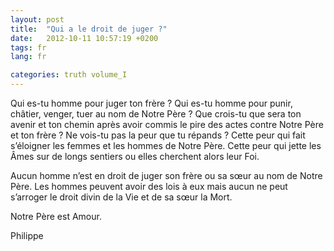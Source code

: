 ```yaml
---
layout: post
title:  "Qui a le droit de juger ?"
date:   2012-10-11 10:57:19 +0200
tags: fr
lang: fr

categories: truth volume_I
---
```

Qui es-tu homme pour juger ton frère ? Qui es-tu homme pour punir, châtier, venger, tuer au nom de Notre Père ? Que crois-tu que sera ton avenir et ton chemin après avoir commis le pire des actes contre Notre Père et ton frère ? Ne vois-tu pas la peur que tu répands ? Cette peur qui fait s’éloigner les femmes et les hommes de Notre Père. Cette peur qui jette les Âmes sur de longs sentiers ou elles cherchent alors leur Foi.

Aucun homme n’est en droit de juger son frère ou sa sœur au nom de Notre Père. Les hommes peuvent avoir des lois à eux mais aucun ne peut s’arroger le droit divin de la Vie et de sa sœur la Mort.

Notre Père est Amour.

Philippe




<!-- 
Ce(tte) œuvre est mise à disposition selon les termes de la Licence Creative Commons Attribution - Pas d’Utilisation Commerciale 4.0 International.
-->
